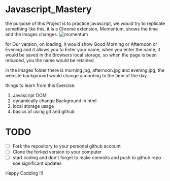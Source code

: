 # Javascript_Mastery
the purpose of this Project is to practice javascript, we would try to replicate something like this, it is a Chrome extension, Momentum, shows the time and the Images changes.
![momentum](Momentum.png)

for Our version, on loading, it would show Good Morning or Afternoon or Evening and it allows you to Enter your name, when you enter the name, it would be saved in the Browsers local storage, so when the page is been reloaded, you the name would be retained. 

in the images folder there is morning.jpg, afternoon.jpg and evening.jpg, the website background would change according to the time of the day.

things to learn from this Exercise.

1. Javascript DOM
2. dynamically change Background in html
3. local storage usage
4. basics of using git and github

# TODO
- [ ] Fork the repository to your personal github account
- [ ] Clone the forked version to your computer
- [ ] start coding and don't forget to make commits and push to github repo soe significant updates

Happy Codding !!!



